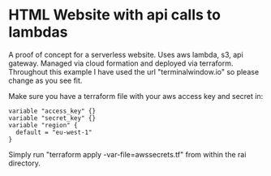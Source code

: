 # HTML Website with api calls to lambdas

A proof of concept for a serverless website. Uses aws lambda, s3, api gateway. Managed via cloud formation and deployed via terraform. Throughout this example I have used the url "terminalwindow.io" so please change as you see fit.

Make sure you have a terraform file with your aws access key and secret in:
```
variable "access_key" {}
variable "secret_key" {}
variable "region" {
  default = "eu-west-1"
}
```

Simply run "terraform apply -var-file=awssecrets.tf" from within the rai directory.
